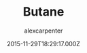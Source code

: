 ---
title: Butane
github: https://github.com/alexcarpenter/butane-jekyll-theme
demo: https://alexcarpenter.github.io/butane-jekyll-theme/
author: alexcarpenter
ssg:
  - Jekyll
cms:
  - No Cms
date: 2015-11-29T18:29:17.000Z
github_branch: gh-pages
description: Butane Jekyll Theme
stale: true
---